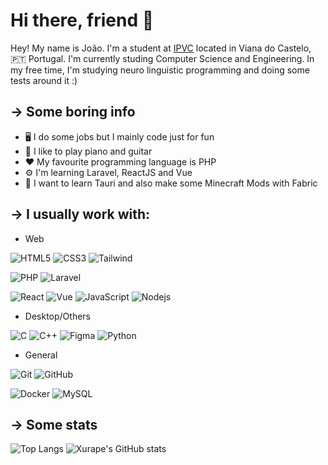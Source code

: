 # Hi there, friend 👋

Hey! My name is João. I'm a student at [IPVC](https://www.ipvc.pt) located in Viana do Castelo, 🇵🇹 Portugal. I'm currently studing Computer Science and Engineering.
In my free time, I'm studying neuro linguistic programming and doing some tests around it :)

## → Some boring info
- 🖥 I do some jobs but I mainly code just for fun
- 🎹 I like to play piano and guitar
- ❤️ My favourite programming language is PHP
- ⚙️ I'm learning Laravel, ReactJS and Vue
- 👀 I want to learn Tauri and also make some Minecraft Mods with Fabric

## → I usually work with:

- Web
  
![HTML5](https://img.shields.io/badge/-HTML5-E34F26?style=flat-square&logo=html5&logoColor=white)
![CSS3](https://img.shields.io/badge/-CSS3-1572B6?style=flat-square&logo=css3)
![Tailwind](https://img.shields.io/badge/-Tailwind-black?style=flat-square&logo=tailwindcss)

![PHP](https://img.shields.io/badge/-PHP-black?style=flat-square&logo=php)
![Laravel](https://img.shields.io/badge/-Laravel-black?style=flat-square&logo=Laravel)

![React](https://img.shields.io/badge/-React-black?style=flat-square&logo=react)
![Vue](https://img.shields.io/badge/-Vue-black?style=flat-square&logo=vuejs)
![JavaScript](https://img.shields.io/badge/-JavaScript-black?style=flat-square&logo=javascript)
![Nodejs](https://img.shields.io/badge/-Nodejs-black?style=flat-square&logo=Node.js)

- Desktop/Others
  
![C](https://img.shields.io/badge/-C-00599C?style=flat-square&logo=c)
![C++](https://img.shields.io/badge/-C++-00599C?style=flat-square&logo=c)
![Figma](https://img.shields.io/badge/-Figma-black?style=flat-square&logo=figma)
![Python](https://img.shields.io/badge/-Python-black?style=flat-square&logo=python)

- General

![Git](https://img.shields.io/badge/-Git-black?style=flat-square&logo=git)
![GitHub](https://img.shields.io/badge/-GitHub-181717?style=flat-square&logo=github)

![Docker](https://img.shields.io/badge/-Docker-black?style=flat-square&logo=docker)
![MySQL](https://img.shields.io/badge/-MySQL-black?style=flat-square&logo=mysql)

## → Some stats

![Top Langs](https://github-readme-stats.vercel.app/api/top-langs/?username=xurape&theme=dracula&show_icons=true&count_private=false)
![Xurape's GitHub stats](https://github-readme-stats.vercel.app/api?username=xurape&theme=dracula&show_icons=true&count_private=true)
